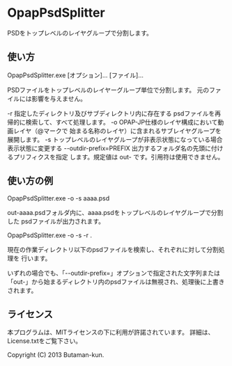 OpapPsdSplitter
======================

PSDをトップレベルのレイヤグループで分割します。


使い方
-----------

OpapPsdSplitter.exe [オプション]... [ファイル]...

PSDファイルをトップレベルのレイヤーグループ単位で分割します。
元のファイルには影響を与えません。

  -r     指定したディレクトリ及びサブディレクトリ内に存在する
         psdファイルを再帰的に検索して、すべて処理します。
  -o     OPAP-JP仕様のレイヤ構成において動画レイヤ（@マークで
         始まる名称のレイヤ）に含まれるサブレイヤグループを
         展開します。
  -s     トップレベルのレイヤグループが非表示状態になっている場合
         表示状態に変更する
  --outdir-prefix=PREFIX
         出力するフォルダ名の先頭に付けるプリフィクスを指定
         します。規定値は out- です。引用符は使用できません。



使い方の例
-----------

OpapPsdSplitter.exe -o -s aaaa.psd

out-aaaa.psdフォルダ内に、aaaa.psdをトップレベルのレイヤグループで分割した
psdファイルが出力されます。


OpapPsdSplitter.exe -o -s -r .

現在の作業ディレクトリ以下のpsdファイルを検索し、それぞれに対して分割処理を
行います。


いずれの場合でも、「--outdir-prefix=」オプションで指定された文字列または
「out-」から始まるディレクトリ内のpsdファイルは無視され、処理後に上書き
されます。


ライセンス
----------

本プログラムは、MITライセンスの下に利用が許諾されています。
詳細は、License.txtをご覧下さい。

Copyright (C) 2013 Butaman-kun.


